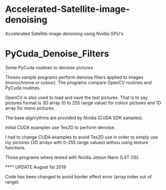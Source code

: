 # Accelerated-Satellite-image-denoising
Accelerated Satellite image denoising using Nvidia GPU's 

# PyCuda_Denoise_Filters
Some PyCuda routines to denoise pictures

Thoses sample programs perform denoise filters applied to images (monochrome or colour). The programs compare OpenCV routines and PyCuda routines.

OpenCV is also used to load and save the test pictures. That is to say pictures format is 3D array (0 to 255 range value) for colour pictures and 1D array for mono pictures.

The base algorythms are provided by Nvidia (CUDA SDK samples).

initial CUDA examples use Tex2D to perform denoise.

I had to change CUDA examples to avoid Tex2D use in order to simply use my pictures (3D arrays with 0-255 range values) withou using texture functions.

Those programs where tested with Nvidia Jetson Nano (L4T OS).


**** UPDATE August 1st 2019

Code has been changed to avoid border effect error (array index out of range)
